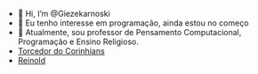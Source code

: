 - 👋 Hi, I’m @Giezekarnoski
- 👀 Eu tenho interesse em programação, ainda estou no começo
- 🌱 Atualmente, sou professor de Pensamento Computacional, Programação e Ensino Religioso.
- [Torcedor do Corinhians](https://media.tenor.com/HFeeZJtAV3QAAAAj/corinthians-paulista-logo.gif)
- [Reinold](https://media.tenor.com/brObR7EiCMsAAAAM/dancing-dog-dog.gif)
<!---
Giezek/Giezek is a ✨ special ✨ repository because its `README.md` (this file) appears on your GitHub profile.
You can click the Preview link to take a look at your changes.
--->
